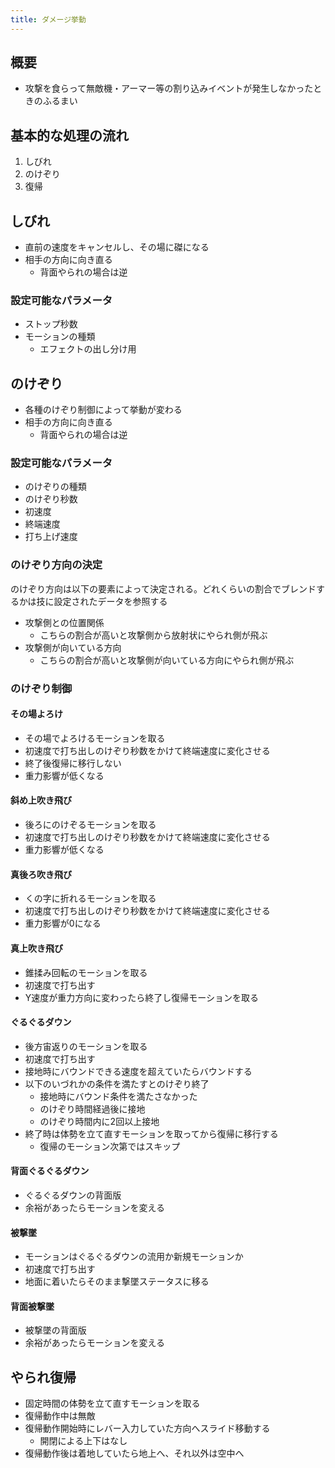 ```yaml
---
title: ダメージ挙動
---
```


## 概要
* 攻撃を食らって無敵機・アーマー等の割り込みイベントが発生しなかったときのふるまい

## 基本的な処理の流れ
1. しびれ
1. のけぞり
1. 復帰

## しびれ
* 直前の速度をキャンセルし、その場に磔になる
* 相手の方向に向き直る
    * 背面やられの場合は逆
### 設定可能なパラメータ
* ストップ秒数
* モーションの種類
    * エフェクトの出し分け用

## のけぞり
* 各種のけぞり制御によって挙動が変わる
* 相手の方向に向き直る
    * 背面やられの場合は逆
### 設定可能なパラメータ
* のけぞりの種類
* のけぞり秒数
* 初速度
* 終端速度
* 打ち上げ速度

### のけぞり方向の決定
のけぞり方向は以下の要素によって決定される。どれくらいの割合でブレンドするかは技に設定されたデータを参照する
* 攻撃側との位置関係
    * こちらの割合が高いと攻撃側から放射状にやられ側が飛ぶ
* 攻撃側が向いている方向
    * こちらの割合が高いと攻撃側が向いている方向にやられ側が飛ぶ

### のけぞり制御
#### その場よろけ
* その場でよろけるモーションを取る
* 初速度で打ち出しのけぞり秒数をかけて終端速度に変化させる
* 終了後復帰に移行しない
* 重力影響が低くなる
#### 斜め上吹き飛び
* 後ろにのけぞるモーションを取る
* 初速度で打ち出しのけぞり秒数をかけて終端速度に変化させる
* 重力影響が低くなる
#### 真後ろ吹き飛び
* くの字に折れるモーションを取る
* 初速度で打ち出しのけぞり秒数をかけて終端速度に変化させる
* 重力影響が0になる
#### 真上吹き飛び
* 錐揉み回転のモーションを取る
* 初速度で打ち出す
* Y速度が重力方向に変わったら終了し復帰モーションを取る
#### ぐるぐるダウン
* 後方宙返りのモーションを取る
* 初速度で打ち出す
* 接地時にバウンドできる速度を超えていたらバウンドする
* 以下のいづれかの条件を満たすとのけぞり終了
    * 接地時にバウンド条件を満たさなかった
    * のけぞり時間経過後に接地
    * のけぞり時間内に2回以上接地
* 終了時は体勢を立て直すモーションを取ってから復帰に移行する
    * 復帰のモーション次第ではスキップ
#### 背面ぐるぐるダウン
* ぐるぐるダウンの背面版
* 余裕があったらモーションを変える
#### 被撃墜
* モーションはぐるぐるダウンの流用か新規モーションか
* 初速度で打ち出す
* 地面に着いたらそのまま撃墜ステータスに移る
#### 背面被撃墜
* 被撃墜の背面版
* 余裕があったらモーションを変える

## やられ復帰
* 固定時間の体勢を立て直すモーションを取る
* 復帰動作中は無敵
* 復帰動作開始時にレバー入力していた方向へスライド移動する
    * 開閉による上下はなし
* 復帰動作後は着地していたら地上へ、それ以外は空中へ